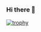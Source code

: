### Hi there 👋

[![trophy](https://github-profile-trophy.vercel.app/?username=ioalloc&column=7&margin-w=15)](https://github.com/ryo-ma/github-profile-trophy)

<!--
**bysslord/bysslord** is a ✨ _special_ ✨ repository because its `README.md` (this file) appears on your GitHub profile.

Here are some ideas to get you started:

- 🔭 I’m currently working on ...
- 🌱 I’m currently learning ...
- 👯 I’m looking to collaborate on ...
- 🤔 I’m looking for help with ...
- 💬 Ask me about ...
- 📫 How to reach me: ...
- 😄 Pronouns: ...
- ⚡ Fun fact: ...
-->
